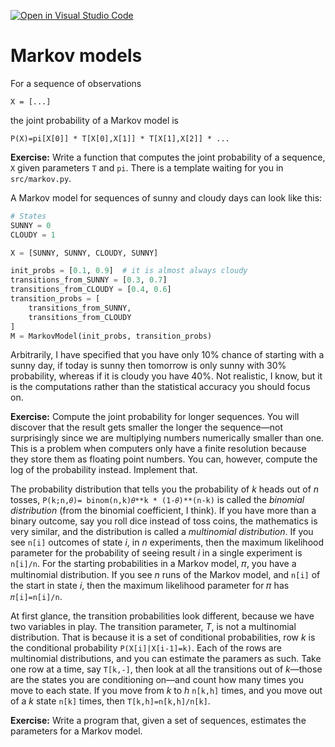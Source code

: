 [![Open in Visual Studio Code](https://classroom.github.com/assets/open-in-vscode-c66648af7eb3fe8bc4f294546bfd86ef473780cde1dea487d3c4ff354943c9ae.svg)](https://classroom.github.com/online_ide?assignment_repo_id=9141057&assignment_repo_type=AssignmentRepo)
# Markov models

For a sequence of observations

```
X = [...]
```


the joint probability of a Markov model is

```
P(X)=pi[X[0]] * T[X[0],X[1]] * T[X[1],X[2]] * ...
```

**Exercise:** Write a function that computes the joint probability of a sequence, `X` given parameters `T` and `pi`. There is a template waiting for you in `src/markov.py`.


A Markov model for sequences of sunny and cloudy days can look like this:

```python
# States
SUNNY = 0
CLOUDY = 1

X = [SUNNY, SUNNY, CLOUDY, SUNNY]

init_probs = [0.1, 0.9]  # it is almost always cloudy
transitions_from_SUNNY = [0.3, 0.7]
transitions_from_CLOUDY = [0.4, 0.6]
transition_probs = [
    transitions_from_SUNNY,
    transitions_from_CLOUDY
]
M = MarkovModel(init_probs, transition_probs)
```


Arbitrarily, I have specified that you have only 10% chance of starting with a sunny day, if today is sunny then tomorrow is only sunny with 30% probability, whereas if it is cloudy you have 40%. Not realistic, I know, but it is the computations rather than the statistical accuracy you should focus on.

**Exercise:** Compute the joint probability for longer sequences. You will discover that the result gets smaller the longer the sequence—not surprisingly since we are multiplying numbers numerically smaller than one. This is a problem when computers only have a finite resolution because they store them as floating point numbers. You can, however, compute the log of the probability instead. Implement that.

The probability distribution that tells you the probability of *k* heads out of *n* tosses, `P(k;n,𝜃)= binom(n,k)𝜃**k * (1-𝜃)**(n-k)` is called the *binomial distribution* (from the binomial coefficient, I think). If you have more than a binary outcome, say you roll dice instead of toss coins, the mathematics is very similar, and the distribution is called a *multinomial distribution*. If you see `n[i]` outcomes of state *i*, in *n* experiments, then the maximum likelihood parameter for the probability of seeing result *i* in a single experiment is `n[i]/n`. For the starting probabilities in a Markov model, 𝜋, you have a multinomial distribution. If you see *n* runs of the Markov model, and `n[i]` of the start in state *i*, then the maximum likelihood parameter for 𝜋 has `𝜋[i]=n[i]/n`.

At first glance, the transition probabilities look different, because we have two variables in play. The transition parameter, *T*, is not a multinomial distribution. That is because it is a set of conditional probabilities, row *k* is the conditional probability `P(X[i]|X[i-1]=k)`. Each of the rows are multinomial distributions, and you can estimate the paramers as such. Take one row at a time, say `T[k,-]`, then look at all the transitions out of *k*—those are the states you are conditioning on—and count how many times you move to each state. If you move from *k* to *h* `n[k,h]` times, and you move out of a *k* state `n[k]` times, then `T[k,h]=n[k,h]/n[k]`.

**Exercise:** Write a program that, given a set of sequences, estimates the parameters for a Markov model.